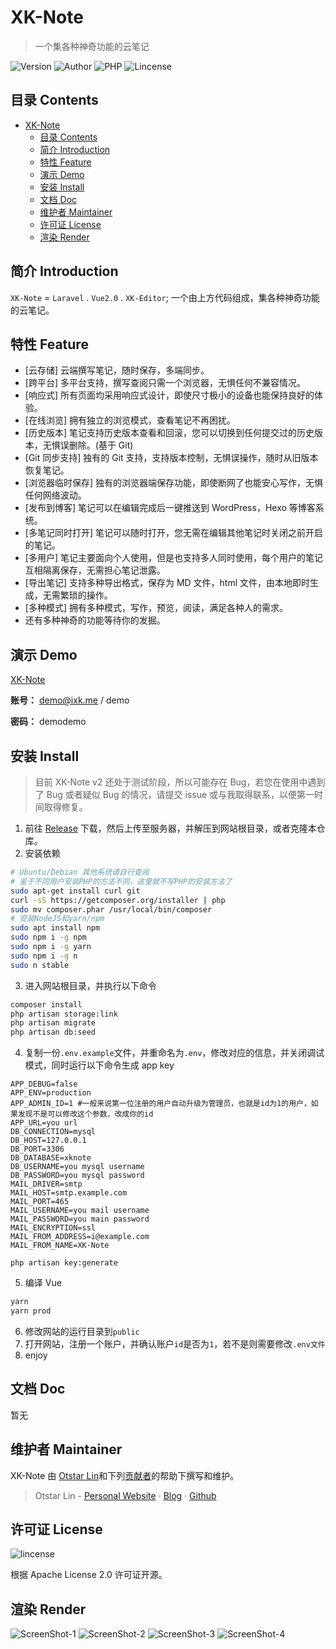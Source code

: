 # XK-Note

> 一个集各种神奇功能的云笔记

![Version](https://img.shields.io/github/release/syfxlin/xknote.svg?label=Version&style=flat-square) ![Author](https://img.shields.io/badge/Author-Otstar%20Lin-blue.svg?style=flat-square) ![PHP](https://img.shields.io/badge/php-7.0%2B-green.svg?style=flat-square) ![Lincense](https://img.shields.io/github/license/syfxlin/xknote.svg?style=flat-square)

## 目录 Contents

- [XK-Note](#xk-note)
  - [目录 Contents](#%e7%9b%ae%e5%bd%95-contents)
  - [简介 Introduction](#%e7%ae%80%e4%bb%8b-introduction)
  - [特性 Feature](#%e7%89%b9%e6%80%a7-feature)
  - [演示 Demo](#%e6%bc%94%e7%a4%ba-demo)
  - [安装 Install](#%e5%ae%89%e8%a3%85-install)
  - [文档 Doc](#%e6%96%87%e6%a1%a3-doc)
  - [维护者 Maintainer](#%e7%bb%b4%e6%8a%a4%e8%80%85-maintainer)
  - [许可证 License](#%e8%ae%b8%e5%8f%af%e8%af%81-license)
  - [渲染 Render](#%e6%b8%b2%e6%9f%93-render)

## 简介 Introduction

`XK-Note` = `Laravel` . `Vue2.0` . `XK-Editor`;
一个由上方代码组成，集各种神奇功能的云笔记。

## 特性 Feature

-   [云存储] 云端撰写笔记，随时保存，多端同步。
-   [跨平台] 多平台支持，撰写查阅只需一个浏览器，无惧任何不兼容情况。
-   [响应式] 所有页面均采用响应式设计，即使尺寸极小的设备也能保持良好的体验。
-   [在线浏览] 拥有独立的浏览模式，查看笔记不再困扰。
-   [历史版本] 笔记支持历史版本查看和回滚，您可以切换到任何提交过的历史版本，无惧误删除。(基于 Git)
-   [Git 同步支持] 独有的 Git 支持，支持版本控制，无惧误操作，随时从旧版本恢复笔记。
-   [浏览器临时保存] 独有的浏览器端保存功能，即使断网了也能安心写作，无惧任何网络波动。
-   [发布到博客] 笔记可以在编辑完成后一键推送到 WordPress，Hexo 等博客系统。
-   [多笔记同时打开] 笔记可以随时打开，您无需在编辑其他笔记时关闭之前开启的笔记。
-   [多用户] 笔记主要面向个人使用，但是也支持多人同时使用，每个用户的笔记互相隔离保存，无需担心笔记泄露。
-   [导出笔记] 支持多种导出格式，保存为 MD 文件，html 文件，由本地即时生成，无需繁琐的操作。
-   [多种模式] 拥有多种模式，写作，预览，阅读，满足各种人的需求。
-   还有多种神奇的功能等待你的发掘。

## 演示 Demo

[XK-Note](https://note.ixk.me)

**账号：** demo@ixk.me / demo

**密码：** demodemo

## 安装 Install

> 目前 XK-Note v2 还处于测试阶段，所以可能存在 Bug，若您在使用中遇到了 Bug 或者疑似 Bug 的情况，请提交 issue 或与我取得联系，以便第一时间取得修复。

1. 前往 [Release](https://github.com/syfxlin/xknote/releases) 下载，然后上传至服务器，并解压到网站根目录，或者克隆本仓库。
2. 安装依赖

```bash
# Ubuntu/Debian 其他系统请自行查阅
# 鉴于不同用户安装PHP的方法不同，这里就不写PHP的安装方法了
sudo apt-get install curl git
curl -sS https://getcomposer.org/installer | php
sudo mv composer.phar /usr/local/bin/composer
# 安装NodeJS和yarn/npm
sudo apt install npm
sudo npm i -g npm
sudo npm i -g yarn
sudo npm i -g n
sudo n stable
```

3. 进入网站根目录，并执行以下命令

```bash
composer install
php artisan storage:link
php artisan migrate
php artisan db:seed
```

4. 复制一份`.env.example`文件，并重命名为`.env`，修改对应的信息，并关闭调试模式，同时运行以下命令生成 app key

```
APP_DEBUG=false
APP_ENV=production
APP_ADMIN_ID=1 #一般来说第一位注册的用户自动升级为管理员，也就是id为1的用户，如果发现不是可以修改这个参数，改成你的id
APP_URL=you url
DB_CONNECTION=mysql
DB_HOST=127.0.0.1
DB_PORT=3306
DB_DATABASE=xknote
DB_USERNAME=you mysql username
DB_PASSWORD=you mysql password
MAIL_DRIVER=smtp
MAIL_HOST=smtp.example.com
MAIL_PORT=465
MAIL_USERNAME=you mail username
MAIL_PASSWORD=you main password
MAIL_ENCRYPTION=ssl
MAIL_FROM_ADDRESS=i@example.com
MAIL_FROM_NAME=XK-Note
```

```
php artisan key:generate
```

5. 编译 Vue

```bash
yarn
yarn prod
```

6. 修改网站的运行目录到`public`
7. 打开网站，注册一个账户，并确认账户`id`是否为`1`，若不是则需要修改`.env文件`
8. enjoy

## 文档 Doc

暂无

## 维护者 Maintainer

XK-Note 由 [Otstar Lin](https://ixk.me/)和下列[贡献者](https://github.com/syfxlin/xknote/graphs/contributors)的帮助下撰写和维护。

> Otstar Lin - [Personal Website](https://ixk.me/) · [Blog](https://blog.ixk.me/) · [Github](https://github.com/syfxlin)

## 许可证 License

![lincense](https://img.shields.io/github/license/syfxlin/xknote.svg?style=flat-square)

根据 Apache License 2.0 许可证开源。

## 渲染 Render

![ScreenShot-1](https://raw.githubusercontent.com/syfxlin/xknote/master/screenshot-1.png)
![ScreenShot-2](https://raw.githubusercontent.com/syfxlin/xknote/master/screenshot-2.png)
![ScreenShot-3](https://raw.githubusercontent.com/syfxlin/xknote/master/screenshot-3.png)
![ScreenShot-4](https://raw.githubusercontent.com/syfxlin/xknote/master/screenshot-4.png)
